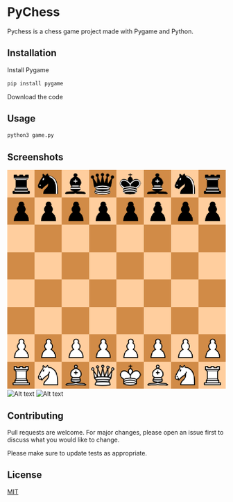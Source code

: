 # PyChess 

Pychess is a chess game project made with Pygame and Python.

## Installation
Install Pygame

```bash
pip install pygame
```
Download the code

## Usage

```bash
python3 game.py
```
## Screenshots

![Alt text](/screenshots/screen1.png?raw=true)
![Alt text](/Pychess/screenshots/screen2.png?raw=true)
![Alt text](/Pychess/screenshots/screen3.png?raw=true)
## Contributing
Pull requests are welcome. For major changes, please open an issue first to discuss what you would like to change.

Please make sure to update tests as appropriate.

## License
[MIT](https://choosealicense.com/licenses/mit/)
